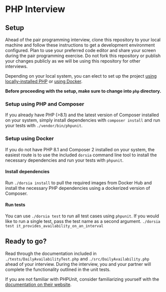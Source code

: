 # PHP Interview

## Setup

Ahead of the pair programming interview, clone this repository to your local machine and follow these instructions to get a development environment configured. Plan to use your preferred code editor and share your screen during the pair programming exercise. Do not fork this repository or publish your changes publicly as we will be using this repository for other interviews.

Depending on your local system, you can elect to set up the project [using locally-installed PHP](#setup-using-php-and-composer) or [using Docker](#setup-using-docker).

**Before proceeding with the setup, make sure to change into `php` directory.**

### Setup using PHP and Composer

If you already have PHP (>8.1) and the latest version of Composer installed on your system, simply install
dependencies with `composer install` and run your tests with `./vendor/bin/phpunit`.

### Setup using Docker

If you do not have PHP 8.1 and Composer 2 installed on your system, the easiest route is to use the included `dorsia`
command line tool to install the necessary dependencies and run your tests with `phpunit`.

#### Install dependencies

Run `./dorsia install` to pull the required images from Docker Hub and install the necessary PHP dependencies
using a dockerized version of Composer.

#### Run tests

You can use `./dorsia test` to run all test cases using `phpunit`. If you would like to run a single test,
pass the test name as a second argument. `./dorsia test it_provides_availability_on_an_interval`

## Ready to go?

Read through the documentation included in `./tests/DailyAvailabilityTest.php` and `./src/DailyAvailability.php` ahead of your interview.
During the interview, you and your partner will complete the functionality outlined in the unit tests.

If you are not familiar with PHPUnit, consider familiarizing yourself with the [documentation on their website](https://phpunit.de/documentation.html).